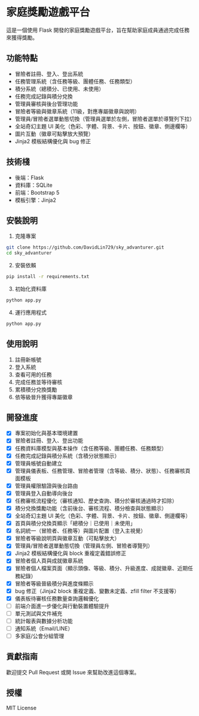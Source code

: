 # 家庭獎勵遊戲平台

這是一個使用 Flask 開發的家庭獎勵遊戲平台，旨在幫助家庭成員通過完成任務來獲得獎勵。

## 功能特點

- 冒險者註冊、登入、登出系統
- 任務管理系統（含任務等級、團體任務、任務類型）
- 積分系統（總積分、已使用、未使用）
- 任務完成記錄與積分兌換
- 管理員審核與後台管理功能
- 冒險者等級與徽章系統（11級，對應專屬徽章與說明）
- 管理員/冒險者選單動態切換（管理員選單於左側，冒險者選單於導覽列下拉）
- 全站奇幻主題 UI 美化（色彩、字體、背景、卡片、按鈕、徽章、側邊欄等）
- 圖片互動（徽章可點擊放大預覽）
- Jinja2 模板結構優化與 bug 修正

## 技術棧

- 後端：Flask
- 資料庫：SQLite
- 前端：Bootstrap 5
- 模板引擎：Jinja2

## 安裝說明

1. 克隆專案
```bash
git clone https://github.com/DavidLin729/sky_advanturer.git
cd sky_advanturer
```

2. 安裝依賴
```bash
pip install -r requirements.txt
```

3. 初始化資料庫
```bash
python app.py
```

4. 運行應用程式
```bash
python app.py
```

## 使用說明

1. 註冊新帳號
2. 登入系統
3. 查看可用的任務
4. 完成任務並等待審核
5. 累積積分兌換獎勵
6. 依等級晉升獲得專屬徽章

## 開發進度

- [x] 專案初始化與基本環境建置
- [x] 冒險者註冊、登入、登出功能
- [x] 任務資料庫模型與基本操作（含任務等級、團體任務、任務類型）
- [x] 任務完成記錄與積分系統（含積分狀態顯示）
- [x] 管理員帳號自動建立
- [x] 管理員儀表板、任務管理、冒險者管理（含等級、積分、狀態）、任務審核頁面模板
- [x] 管理員權限驗證與後台路由
- [x] 管理員登入自動導向後台
- [x] 任務審核流程優化（審核通知、歷史查詢、積分於審核通過時才扣除）
- [x] 積分兌換獎勵功能（含前後台、審核流程、積分檢查與狀態顯示）
- [x] 全站奇幻主題 UI 美化（色彩、字體、背景、卡片、按鈕、徽章、側邊欄等）
- [x] 首頁與積分兌換頁顯示「總積分｜已使用｜未使用」
- [x] 名詞統一（冒險者、任務等）與圖片配置（登入主視覺）
- [x] 冒險者等級說明頁與徽章互動（可點擊放大）
- [x] 管理員/冒險者選單動態切換（管理員左側、冒險者導覽列）
- [x] Jinja2 模板結構優化與 block 重複定義錯誤修正
- [x] 冒險者個人頁與成就徽章系統
- [x] 冒險者個人檔案頁面（顯示頭像、等級、積分、升級進度、成就徽章、近期任務紀錄）
- [x] 冒險者等級晉級積分與進度條顯示
- [x] bug 修正（Jinja2 block 重複定義、變數未定義、zfill filter 不支援等）
- [x] 儀表板待審核任務數量查詢邏輯優化
- [ ] 前端介面進一步優化與行動裝置體驗提升
- [ ] 單元測試與文件補充
- [ ] 統計報表與數據分析功能
- [ ] 通知系統（Email/LINE）
- [ ] 多家庭/公會分組管理

## 貢獻指南

歡迎提交 Pull Request 或開 Issue 來幫助改進這個專案。

## 授權

MIT License 